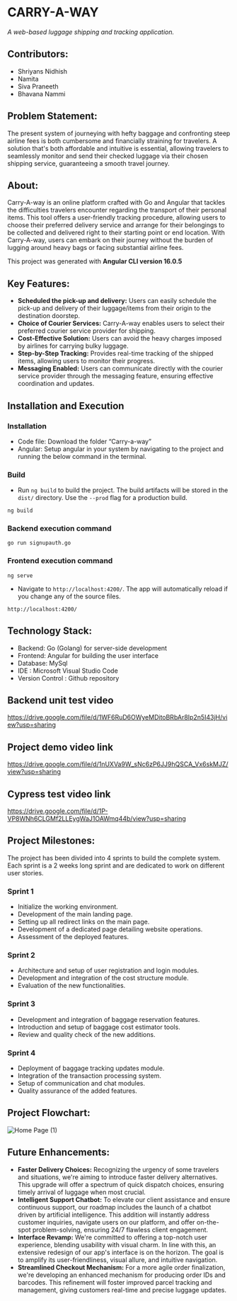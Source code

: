 # CARRY-A-WAY
*A web-based luggage shipping and tracking application.*

## Contributors:
* Shriyans Nidhish 
* Namita 
* Siva Praneeth 
* Bhavana Nammi 

## Problem Statement:
The present system of journeying with hefty baggage and confronting steep airline fees is both cumbersome and financially straining for travelers. A solution that's both affordable and intuitive is essential, allowing travelers to seamlessly monitor and send their checked luggage via their chosen shipping service, guaranteeing a smooth travel journey.

## About:
Carry-A-way is an online platform crafted with Go and Angular that tackles the difficulties travelers encounter regarding the transport of their personal items. This tool offers a user-friendly tracking procedure, allowing users to choose their preferred delivery service and arrange for their belongings to be collected and delivered right to their starting point or end location. With Carry-A-way, users can embark on their journey without the burden of lugging around heavy bags or facing substantial airline fees.

This project was generated with **Angular CLI version 16.0.5**

## Key Features:
* **Scheduled the pick-up and delivery:** Users can easily schedule the pick-up and delivery of their luggage/items from their origin to the destination doorstep.
* **Choice of Courier Services:** Carry-A-way enables users to select their preferred courier service provider for shipping.
* **Cost-Effective Solution:** Users can avoid the heavy charges imposed by airlines for carrying bulky luggage.
* **Step-by-Step Tracking:** Provides real-time tracking of the shipped items, allowing users to monitor their progress.
* **Messaging Enabled:** Users can communicate directly with the courier service provider through the messaging feature, ensuring effective coordination and updates.

## Installation and Execution
### Installation
* Code file: Download the folder “Carry-a-way”
* Angular: Setup angular in your system by navigating to the project and running the below command in the terminal.

### Build
* Run `ng build` to build the project. The build artifacts will be stored in the `dist/` directory. Use the `--prod` flag for a production build.
```
ng build
```
### Backend execution command
```
go run signupauth.go
```
### Frontend execution command
```
ng serve
```
* Navigate to `http://localhost:4200/`. The app will automatically reload if you change any of the source files.
```
http://localhost:4200/
```

## Technology Stack:
* Backend: Go (Golang) for server-side development
* Frontend: Angular for building the user interface
* Database: MySql
* IDE : Microsoft Visual Studio Code
* Version Control : Github repository

## Backend unit test video
https://drive.google.com/file/d/1WF6RuD6OWyeMDitoBRbAr8Ip2n5I43jH/view?usp=sharing<br/>

## Project demo video link
https://drive.google.com/file/d/1nUXVa9W_sNc6zP6JJ9hQSCA_Vx6skMJZ/view?usp=sharing

## Cypress test video link
https://drive.google.com/file/d/1P-VP8WNh6CLGMf2LLEygWaJ1OAWmq44b/view?usp=sharing

## Project Milestones:
The project has been divided into 4 sprints to build the complete system. Each sprint is a 2 weeks long sprint and are dedicated to work on different user stories.

### Sprint 1
* Initialize the working environment.
* Development of the main landing page.
* Setting up all redirect links on the main page.
* Development of a dedicated page detailing website operations.
* Assessment of the deployed features.

### Sprint 2
* Architecture and setup of user registration and login modules.
* Development and integration of the cost structure module.
* Evaluation of the new functionalities.

### Sprint 3
* Development and integration of baggage reservation features.
* Introduction and setup of baggage cost estimator tools.
* Review and quality check of the new additions.

### Sprint 4
* Deployment of baggage tracking updates module.
* Integration of the transaction processing system.
* Setup of communication and chat modules.
* Quality assurance of the added features.

## Project Flowchart:
![Home Page (1)](https://github.com/Namita-Namita/Carry-a-way/assets/31967922/e2d6d907-6baa-4ab4-9b59-256812a4ac3b)


## Future Enhancements:
* **Faster Delivery Choices:** Recognizing the urgency of some travelers and situations, we're aiming to introduce faster delivery alternatives. This upgrade will offer a spectrum of quick dispatch choices, ensuring timely arrival of luggage when most crucial.
* **Intelligent Support Chatbot:** To elevate our client assistance and ensure continuous support, our roadmap includes the launch of a chatbot driven by artificial intelligence. This addition will instantly address customer inquiries, navigate users on our platform, and offer on-the-spot problem-solving, ensuring 24/7 flawless client engagement.
* **Interface Revamp:** We're committed to offering a top-notch user experience, blending usability with visual charm. In line with this, an extensive redesign of our app's interface is on the horizon. The goal is to amplify its user-friendliness, visual allure, and intuitive navigation.
* **Streamlined Checkout Mechanism:** For a more agile order finalization, we're developing an enhanced mechanism for producing order IDs and barcodes. This refinement will foster improved parcel tracking and management, giving customers real-time and precise luggage updates.
